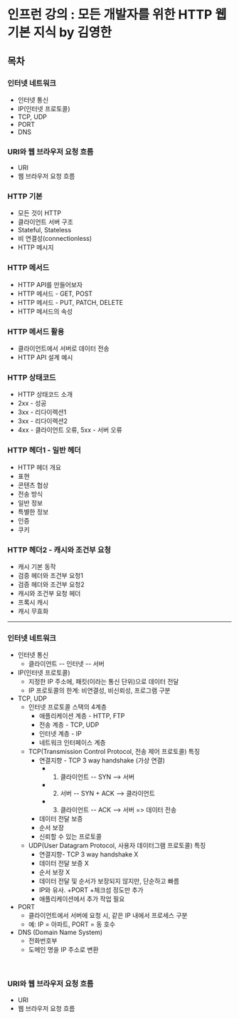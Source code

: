 # 인프런 강의 : 모든 개발자를 위한 HTTP 웹 기본 지식 by 김영한

## 목차
### 인터넷 네트워크
- 인터넷 통신
- IP(인터넷 프로토콜)
- TCP, UDP
- PORT
- DNS
### URI와 웹 브라우저 요청 흐름
- URI
- 웹 브라우저 요청 흐름
### HTTP 기본
- 모든 것이 HTTP
- 클라이언트 서버 구조
- Stateful, Stateless
- 비 연결성(connectionless)
- HTTP 메시지
### HTTP 메서드
- HTTP API를 만들어보자
- HTTP 메서드 - GET, POST
- HTTP 메서드 - PUT, PATCH, DELETE
- HTTP 메서드의 속성
### HTTP 메서드 활용
- 클라이언트에서 서버로 데이터 전송
- HTTP API 설계 예시
### HTTP 상태코드
- HTTP 상태코드 소개
- 2xx - 성공
- 3xx - 리다이렉션1
- 3xx - 리다이렉션2
- 4xx - 클라이언트 오류, 5xx - 서버 오류
### HTTP 헤더1 - 일반 헤더
- HTTP 헤더 개요
- 표현
- 콘텐츠 협상
- 전송 방식
- 일반 정보
- 특별한 정보
- 인증
- 쿠키
### HTTP 헤더2 - 캐시와 조건부 요청
- 캐시 기본 동작
- 검증 헤더와 조건부 요청1
- 검증 헤더와 조건부 요청2
- 캐시와 조건부 요청 헤더
- 프록시 캐시
- 캐시 무효화

---

### 인터넷 네트워크
- 인터넷 통신
  - 클라이언트 -- 인터넷 -- 서버
- IP(인터넷 프로토콜)
  - 지정한 IP 주소에, 패킷(이라는 통신 단위)으로 데이터 전달
  - IP 프로토콜의 한계: 비연결성, 비신뢰성, 프로그램 구분
- TCP, UDP
  - 인터넷 프로토콜 스택의 4계층
    - 애플리케이션 계층 - HTTP, FTP
    - 전송 계층 - TCP, UDP
    - 인터넷 계층 - IP
    - 네트워크 인터페이스 계층
  - TCP(Transmission Control Protocol, 전송 제어 프로토콜) 특징
    - 연결지향 - TCP 3 way handshake (가상 연결)
      - 1. 클라이언트 -- SYN --> 서버
      - 2. 서버 -- SYN + ACK --> 클라이언트
      - 3. 클라이언트 -- ACK --> 서버 => 데이터 전송
    - 데이터 전달 보증
    - 순서 보장
    - 신뢰할 수 있는 프로토콜
  - UDP(User Datagram Protocol, 사용자 데이터그램 프로토콜) 특징
    - 연결지향- TCP 3 way handshake X
    - 데이터 전달 보증 X
    - 순서 보장 X
    - 데이터 전달 및 순서가 보장되지 않지만, 단순하고 빠름
    - IP와 유사. +PORT +체크섬 정도만 추가
    - 애플리케이션에서 추가 작업 필요
- PORT
  - 클라이언트에서 서버에 요청 시, 같은 IP 내에서 프로세스 구분
  - 예: IP = 아파트, PORT = 동 호수
- DNS (Domain Name System)
  - 전화번호부
  - 도메인 명을 IP 주소로 변환

<br>

### URI와 웹 브라우저 요청 흐름
- URI
- 웹 브라우저 요청 흐름
